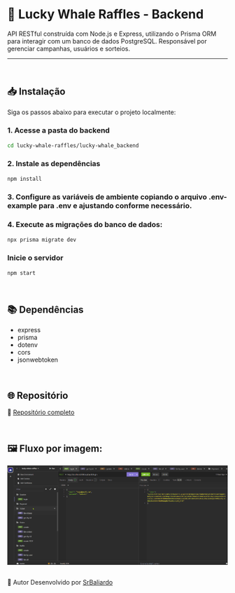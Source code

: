 # 🐳 Lucky Whale Raffles - Backend

API RESTful construída com Node.js e Express, utilizando o Prisma ORM para interagir com um banco de dados PostgreSQL. Responsável por gerenciar campanhas, usuários e sorteios.

---

<br>

## 📥 Instalação

Siga os passos abaixo para executar o projeto localmente:

  ### 1. Acesse a pasta do backend
  ```bash
  cd lucky-whale-raffles/lucky-whale_backend
  ```
  
  ### 2. Instale as dependências
   ```bash
  npm install
  ```

  ### 3. Configure as variáveis de ambiente copiando o arquivo .env-example para .env e ajustando conforme necessário.

  ### 4. Execute as migrações do banco de dados:
  ```bash
  npx prisma migrate dev
  ```
  
  ### Inicie o servidor
   ```bash
  npm start
  ```
<br>

## 📚 Dependências
- express
- prisma
- dotenv
- cors
- jsonwebtoken

<br>

## 🌐 Repositório
🔗 <a href="https://github.com/SrBaliardo/lucky-whale-raffles">Repositório completo </a>

<br>

## 🖼️ Fluxo por imagem:<br>
<div>
  <img align="center" alt="HTML" height="auto" width="800" src="./readme_images/animation_backendLW.gif">
</div>

<br>

🤝 Autor
Desenvolvido por <a href="https://github.com/SrBaliardo">SrBaliardo</a>
